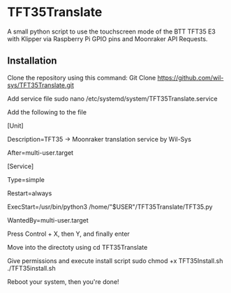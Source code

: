 # TFT35Translate
A small python script to use the touchscreen mode of the BTT TFT35 E3 with Klipper via Raspberry Pi GPIO pins and Moonraker API Requests.

## Installation
Clone the repository using this command:
Git Clone  https://github.com/wil-sys/TFT35Translate.git

Add service file
sudo nano /etc/systemd/system/TFT35Translate.service

Add the following to the file

[Unit]

Description=TFT35 -> Moonraker translation service by Wil-Sys

After=multi-user.target

[Service]

Type=simple

Restart=always

ExecStart=/usr/bin/python3 /home/"$USER"/TFT35Translate/TFT35.py

WantedBy=multi-user.target


Press Control + X, then Y, and finally enter

Move into the directoty using 
cd TFT35Translate

Give permissions and execute install script
sudo chmod +x TFT35Install.sh
./TFT35install.sh

Reboot your system, then you're done!
